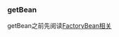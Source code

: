 ### getBean

getBean之前先阅读[FactoryBean相关](https://github.com/haobinaa/spring-resource/blob/master/src/main/java/base/applicationcontext/FactoryBean.md)

